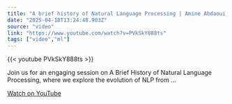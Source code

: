 ```yaml
---
title: "A brief history of Natural Language Processing | Amine Abdaoui | AI Summit 2025"
date: "2025-04-18T13:24:48.903Z"
source: "video"
link: "https://www.youtube.com/watch?v=PVkSkY888ts"
tags: ["video","ml"]
---
```


{{< youtube PVkSkY888ts >}}

Join us for an engaging session on A Brief History of Natural Language Processing, where we explore the evolution of NLP from ...

[Watch on YouTube](https://www.youtube.com/watch?v=PVkSkY888ts)
